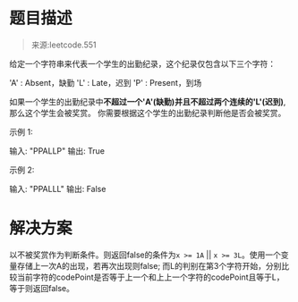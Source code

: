 # 题目描述

>来源:leetcode.551

给定一个字符串来代表一个学生的出勤纪录，这个纪录仅包含以下三个字符：

'A' : Absent，缺勤
'L' : Late，迟到
'P' : Present，到场

如果一个学生的出勤纪录中**不超过一个'A'(缺勤)并且不超过两个连续的'L'(迟到)**,那么这个学生会被奖赏。
你需要根据这个学生的出勤纪录判断他是否会被奖赏。

示例 1:

输入: "PPALLP"
输出: True

示例 2:

输入: "PPALLL"
输出: False

# 解决方案

以不被奖赏作为判断条件。则返回false的条件为`x >= 1A` || `x >= 3L`。使用一个变量存储上一次A的出现，若再次出现则false;
而L的判别在第3个字符开始，分别比较当前字符的codePoint是否等于上一个和上上一个字符的codePoint且等于L，等于则返回false。